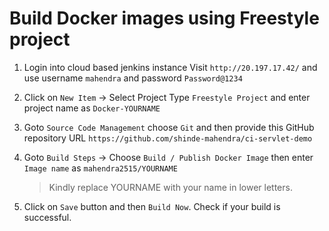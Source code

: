 # Build Docker images using Freestyle project

1. Login into cloud based jenkins instance
   Visit `http://20.197.17.42/` and use username `mahendra` and password `Password@1234`
2. Click on `New Item` -> Select Project Type `Freestyle Project` and enter project name as `Docker-YOURNAME`
3. Goto `Source Code Management` choose `Git` and then provide this GitHub repository URL
   `https://github.com/shinde-mahendra/ci-servlet-demo`
4.  Goto `Build Steps` -> Choose `Build / Publish Docker Image` then enter `Image name` as `mahendra2515/YOURNAME`

    > Kindly replace YOURNAME with your name in lower letters.
5.  Click on `Save` button and then `Build Now`. Check if your build is successful.

